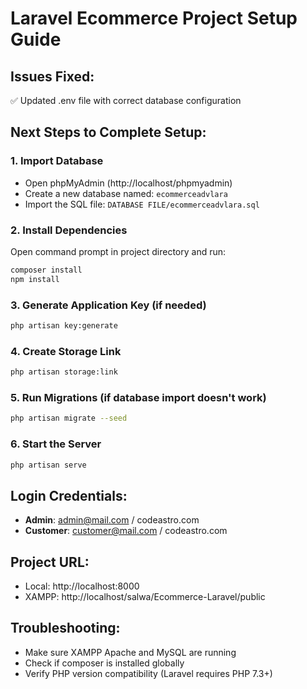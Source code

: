 # Laravel Ecommerce Project Setup Guide

## Issues Fixed:
✅ Updated .env file with correct database configuration

## Next Steps to Complete Setup:

### 1. Import Database
- Open phpMyAdmin (http://localhost/phpmyadmin)
- Create a new database named: `ecommerceadvlara`
- Import the SQL file: `DATABASE FILE/ecommerceadvlara.sql`

### 2. Install Dependencies
Open command prompt in project directory and run:
```bash
composer install
npm install
```

### 3. Generate Application Key (if needed)
```bash
php artisan key:generate
```

### 4. Create Storage Link
```bash
php artisan storage:link
```

### 5. Run Migrations (if database import doesn't work)
```bash
php artisan migrate --seed
```

### 6. Start the Server
```bash
php artisan serve
```

## Login Credentials:
- **Admin**: admin@mail.com / codeastro.com
- **Customer**: customer@mail.com / codeastro.com

## Project URL:
- Local: http://localhost:8000
- XAMPP: http://localhost/salwa/Ecommerce-Laravel/public

## Troubleshooting:
- Make sure XAMPP Apache and MySQL are running
- Check if composer is installed globally
- Verify PHP version compatibility (Laravel requires PHP 7.3+)